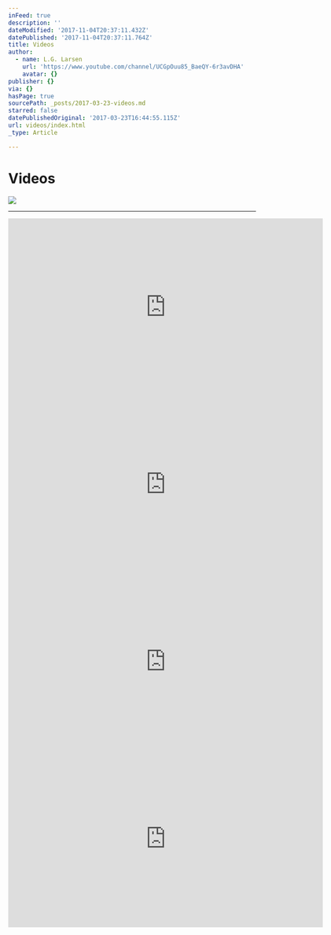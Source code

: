 ```yaml
---
inFeed: true
description: ''
dateModified: '2017-11-04T20:37:11.432Z'
datePublished: '2017-11-04T20:37:11.764Z'
title: Videos
author:
  - name: L.G. Larsen
    url: 'https://www.youtube.com/channel/UCGpOuu85_BaeQY-6r3avDHA'
    avatar: {}
publisher: {}
via: {}
hasPage: true
sourcePath: _posts/2017-03-23-videos.md
starred: false
datePublishedOriginal: '2017-03-23T16:44:55.115Z'
url: videos/index.html
_type: Article

---
```

# Videos
![](https://the-grid-user-content.s3-us-west-2.amazonaws.com/845d689c-498c-4975-83e2-e214567cdefe.jpg)

---

<iframe src="https://cdn.embedly.com/widgets/media.html?src=https%3A%2F%2Fwww.youtube.com%2Fembed%2FXeoVcXzhdxE%3Ffeature%3Doembed&amp;url=http%3A%2F%2Fwww.youtube.com%2Fwatch%3Fv%3DXeoVcXzhdxE&amp;image=https%3A%2F%2Fi.ytimg.com%2Fvi%2FXeoVcXzhdxE%2Fhqdefault.jpg&amp;key=b7d04c9b404c499eba89ee7072e1c4f7&amp;type=text%2Fhtml&amp;schema=youtube" width="640" height="360" scrolling="no" frameborder="0" allowfullscreen="" style=""></iframe>

<iframe src="https://cdn.embedly.com/widgets/media.html?src=https%3A%2F%2Fwww.youtube.com%2Fembed%2FvTAwDHZCkpg%3Ffeature%3Doembed&amp;url=http%3A%2F%2Fwww.youtube.com%2Fwatch%3Fv%3DvTAwDHZCkpg&amp;image=https%3A%2F%2Fi.ytimg.com%2Fvi%2FvTAwDHZCkpg%2Fhqdefault.jpg&amp;key=b7d04c9b404c499eba89ee7072e1c4f7&amp;type=text%2Fhtml&amp;schema=youtube" width="640" height="360" scrolling="no" frameborder="0" allowfullscreen="" style=""></iframe>

<iframe src="https://cdn.embedly.com/widgets/media.html?src=https%3A%2F%2Fwww.youtube.com%2Fembed%2FUNVJa1V_Zdw%3Ffeature%3Doembed&amp;url=http%3A%2F%2Fwww.youtube.com%2Fwatch%3Fv%3DUNVJa1V_Zdw&amp;image=https%3A%2F%2Fi.ytimg.com%2Fvi%2FUNVJa1V_Zdw%2Fhqdefault.jpg&amp;key=b7d04c9b404c499eba89ee7072e1c4f7&amp;type=text%2Fhtml&amp;schema=youtube" width="640" height="360" scrolling="no" frameborder="0" allowfullscreen="" style=""></iframe>

<iframe src="https://cdn.embedly.com/widgets/media.html?src=https%3A%2F%2Fwww.youtube.com%2Fembed%2FmWUpjBU59WE%3Ffeature%3Doembed&amp;url=http%3A%2F%2Fwww.youtube.com%2Fwatch%3Fv%3DmWUpjBU59WE&amp;image=https%3A%2F%2Fi.ytimg.com%2Fvi%2FmWUpjBU59WE%2Fhqdefault.jpg&amp;key=b7d04c9b404c499eba89ee7072e1c4f7&amp;type=text%2Fhtml&amp;schema=youtube" width="640" height="360" scrolling="no" frameborder="0" allowfullscreen="" style=""></iframe>